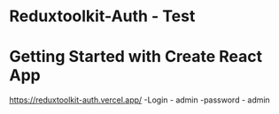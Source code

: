 # Reduxtoolkit-Auth - Test
# Getting Started with Create React App
<https://reduxtoolkit-auth.vercel.app/>
-Login - admin
-password - admin

